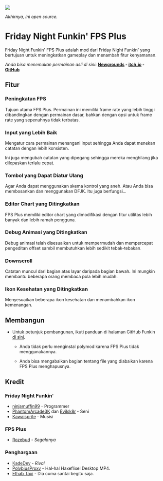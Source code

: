 ![](/art/readme/logo.png)

*Akhirnya, ini open source.*

# Friday Night Funkin' FPS Plus
Friday Night Funkin' FPS Plus adalah mod dari Friday Night Funkin' yang bertujuan untuk meningkatkan gameplay dan menambah fitur kenyamanan.

*Anda bisa menemukan permainan asli di sini:* **[Newgrounds](https://www.newgrounds.com/portal/view/770371) - [itch.io](https://ninja-muffin24.itch.io/funkin) - [GitHub](https://github.com/ninjamuffin99/Funkin)**

## Fitur

### Peningkatan FPS
Tujuan utama FPS Plus. Permainan ini memiliki frame rate yang lebih tinggi dibandingkan dengan permainan dasar, bahkan dengan opsi untuk frame rate yang sepenuhnya tidak terbatas.

### Input yang Lebih Baik
Mengatur cara permainan menangani input sehingga Anda dapat menekan catatan dengan lebih konsisten.

Ini juga mengubah catatan yang dipegang sehingga mereka menghilang jika dilepaskan terlalu cepat.

### Tombol yang Dapat Diatur Ulang
Agar Anda dapat menggunakan skema kontrol yang aneh. Atau Anda bisa membosankan dan menggunakan DFJK. Itu juga berfungsi...

### Editor Chart yang Ditingkatkan
FPS Plus memiliki editor chart yang dimodifikasi dengan fitur utilitas lebih banyak dan lebih ramah pengguna.

### Debug Animasi yang Ditingkatkan
Debug animasi telah disesuaikan untuk mempermudah dan mempercepat pengeditan offset sambil membutuhkan lebih sedikit tebak-tebakan.

### Downscroll
Catatan muncul dari bagian atas layar daripada bagian bawah. Ini mungkin membantu beberapa orang membaca pola lebih mudah.

### Ikon Kesehatan yang Ditingkatkan
Menyesuaikan beberapa ikon kesehatan dan menambahkan ikon kemenangan.

## Membangun
- Untuk petunjuk pembangunan, ikuti panduan di halaman GitHub Funkin [di sini](https://github.com/ninjamuffin99/Funkin#build-instructions).

    - Anda tidak perlu menginstal polymod karena FPS Plus tidak menggunakannya.
    
    - Anda bisa mengabaikan bagian tentang file yang diabaikan karena FPS Plus menghapusnya.

## Kredit
### Friday Night Funkin'
- [ninjamuffin99](https://twitter.com/ninja_muffin99) - Programmer
- [PhantomArcade3K](https://twitter.com/phantomarcade3k) dan [Evilsk8r](https://twitter.com/evilsk8r) - Seni
- [Kawaisprite](https://twitter.com/kawaisprite) - Musisi

### FPS Plus
- [Rozebud](https://twitter.com/helpme_thebigt) - *Segalanya*

### Penghargaan
- [KadeDev](https://twitter.com/KadeDeveloper) - *Rival*
- [PolybiusProxy](https://twitter.com/polybiusproxy) - Hal-hal Haxeflixel Desktop MP4.
- [Ethab Taxi](https://twitter.com/EthabTaxi) - Dia cuma santai begitu saja.
